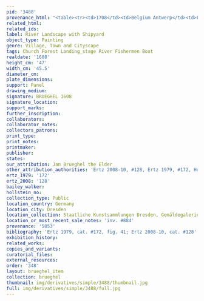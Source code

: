 ```yaml
---
pid: '3488'
provenance_html: "<table><tr><td>1708</td><td>Belgium Antwerp</td><td>From Lemmers</td></tr></table>"
related_html: 
related_ids: 
label: River Landscape with Shipyard
object_type: Painting
genre: Village, Town and Cityscape
tags: Church Forest Landing_stage River Fishermen Boat
realdate: '1608'
height_cm: '47'
width_cm: '45.5'
diameter_cm: 
plate_dimensions: 
support: Panel
drawing_medium: 
signature: BRUEGHEL 1608
signature_location: 
support_marks: 
further_inscription: 
collaborators: 
collaborator_notes: 
collectors_patrons: 
print_type: 
print_notes: 
printmaker: 
publisher: 
states: 
our_attribution: Jan Brueghel the Elder
other_attribution_authorities: 'Ertz 2008-10, #128, Ertz 1979, #172, Honig database'
ertz_1979: '172'
ertz_2008: '128'
bailey_walker: 
hollstein_no: 
collection_type: Public
location_country: Germany
location_city: Dresden
location_collection: Staatliche Kunstsammlungen Dresden, Gemäldegalerie Alte Meister
location_or_most_recent_sale_notes: 'inv. #884'
provenance: '5853'
bibliography: 'Ertz 1979, cat. #172, fig. 41; Ertz 2008-10, cat. #128'
exhibition_history: 
related_works: 
copies_and_variants: 
curatorial_files: 
external_resources: 
order: '348'
layout: brueghel_item
collection: brueghel
thumbnail: img/derivatives/simple/3488/thumbnail.jpg
full: img/derivatives/simple/3488/full.jpg
---
```

